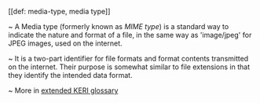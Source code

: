 [[def: media-type, media type]]

~ A Media type (formerly known as _MIME type_) is a standard way to indicate the nature and format of a file, in the same way as 'image/jpeg' for JPEG images, used on the internet.

~ It is a two-part identifier for file formats and format contents transmitted on the internet. Their purpose is somewhat similar to file extensions in that they identify the intended data format.

~ More in <a href="https://weboftrust.github.io/WOT-terms/docs/glossary/media-type">extended KERI glossary</a>
